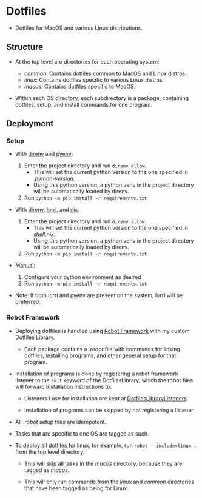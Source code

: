 # Dotfiles

- Dotfiles for MacOS and various Linux distributions.

## Structure

- At the top level are directories for each operating system:
    - *common*: Contains dotfiles common to MacOS and Linux distros.
    - *linux*: Contains dotfiles specific to various Linux distros.
    - *macos*: Contains dotfiles specific to MacOS.

- Within each OS directory, each subdirectory is a package, containing dotfiles, setup, and install commands for one program.

## Deployment

### Setup

- With [direnv](https://direnv.net/) and [pyenv](https://github.com/pyenv/pyenv):
    1. Enter the project directory and run `direnv allow`.
        - This will set the current python version to the one specified in *.python-version*.
        - Using this python version, a python venv in the project directory will be automatically loaded by direnv.
    2. Run `python -m pip install -r requirements.txt`

- With [direnv](https://direnv.net/), [lorri](https://github.com/target/lorri), and [nix](https://nixos.org/manual/nix/stable/):
    1. Enter the project directory and run `direnv allow`.
        - This will set the current python version to the one specified in *shell.nix*.
        - Using this python version, a python venv in the project directory will be automatically loaded by direnv.
    2. Run `python -m pip install -r requirements.txt`

- Manual:
    1. Configure your python environment as desired
    2. Run `python -m pip install -r requirements.txt`

- Note: If both lorri and pyenv are present on the system, lorri will be preferred.

### Robot Framework

- Deploying dotfiles is handled using [Robot Framework](https://robotframework.org) with my custom [Dotfiles Library](https://github.com/errose28/DotfilesLibrary).
    - Each package contains a *.robot* file with commands for linking dotfiles, installing programs, and other general setup for that program.

- Installation of programs is done by registering a robot framework listener to the `Emit` keyword of the DotfilesLibrary, which the robot files will forward installation instructions to.

    - Listeners I use for installation are kept at [DotfilesLibraryListeners](https://github.com/errose28/DotfilesLibraryListeners)

    - Installation of programs can be skipped by not registering a listener.

- All *.robot* setup files are idempotent.

- Tasks that are specific to one OS are tagged as such.

- To deploy all dotfiles for linux, for example, run `robot --include=linux .` from the top level directory.

    - This will skip all tasks in the *macos* directory, because they are tagged as *macos*.

    - This will only run commands from the *linux* and *common* directories that have been tagged as being for Linux.

